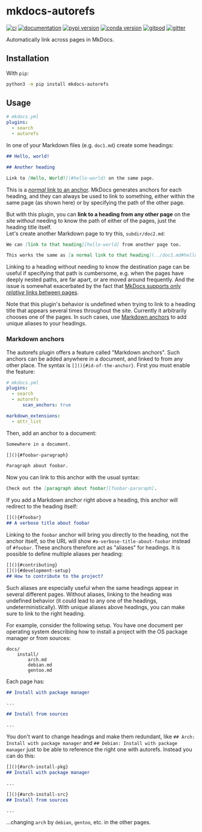 # mkdocs-autorefs

[![ci](https://github.com/mkdocstrings/autorefs/workflows/ci/badge.svg)](https://github.com/mkdocstrings/autorefs/actions?query=workflow%3Aci)
[![documentation](https://img.shields.io/badge/docs-mkdocs%20material-blue.svg?style=flat)](https://mkdocstrings.github.io/autorefs/)
[![pypi version](https://img.shields.io/pypi/v/mkdocs-autorefs.svg)](https://pypi.org/project/mkdocs-autorefs/)
[![conda version](https://img.shields.io/conda/vn/conda-forge/mkdocs-autorefs.svg)](https://anaconda.org/conda-forge/mkdocs-autorefs)
[![gitpod](https://img.shields.io/badge/gitpod-workspace-blue.svg?style=flat)](https://gitpod.io/#https://github.com/mkdocstrings/autorefs)
[![gitter](https://badges.gitter.im/join%20chat.svg)](https://app.gitter.im/#/room/#autorefs:gitter.im)

Automatically link across pages in MkDocs.

## Installation

With `pip`:

```bash
python3 -m pip install mkdocs-autorefs
```

## Usage

```yaml
# mkdocs.yml
plugins:
  - search
  - autorefs
```

In one of your Markdown files (e.g. `doc1.md`) create some headings:

```markdown
## Hello, world!

## Another heading

Link to [Hello, World!](#hello-world) on the same page.
```

This is a [*normal* link to an anchor](https://www.mkdocs.org/user-guide/writing-your-docs/#linking-to-pages). MkDocs generates anchors for each heading, and they can always be used to link to something, either within the same page (as shown here) or by specifying the path of the other page.

But with this plugin, you can **link to a heading from any other page** on the site *without* needing to know the path of either of the pages, just the heading title itself.  
Let's create another Markdown page to try this, `subdir/doc2.md`:

```markdown
We can [link to that heading][hello-world] from another page too.

This works the same as [a normal link to that heading](../doc1.md#hello-world).
```

Linking to a heading without needing to know the destination page can be useful if specifying that path is cumbersome, e.g. when the pages have deeply nested paths, are far apart, or are moved around frequently. And the issue is somewhat exacerbated by the fact that [MkDocs supports only *relative* links between pages](https://github.com/mkdocs/mkdocs/issues/1592).

Note that this plugin's behavior is undefined when trying to link to a heading title that appears several times throughout the site. Currently it arbitrarily chooses one of the pages. In such cases, use [Markdown anchors](#markdown-anchors) to add unique aliases to your headings.

### Markdown anchors

The autorefs plugin offers a feature called "Markdown anchors". Such anchors can be added anywhere in a document, and linked to from any other place. The syntax is `[](){#id-of-the-anchor}`. First you must enable the feature:

```yaml
# mkdocs.yml
plugins:
  - search
  - autorefs
      scan_anchors: true

markdown_extensions:
  - attr_list
```

Then, add an anchor to a document:

```md
Somewhere in a document.

[](){#foobar-paragraph}

Paragraph about foobar.
```

Now you can link to this anchor with the usual syntax:

```md
Check out the [paragraph about foobar][foobar-pararaph].
```

If you add a Markdown anchor right above a heading, this anchor will redirect to the heading itself:

```md
[](){#foobar}
## A verbose title about foobar
```

Linking to the `foobar` anchor will bring you directly to the heading, not the anchor itself, so the URL will show `#a-verbose-title-about-foobar` instead of `#foobar`. These anchors therefore act as "aliases" for headings. It is possible to define multiple aliases per heading:

```md
[](){#contributing}
[](){#development-setup}
## How to contribute to the project?
```

Such aliases are especially useful when the same headings appear in several different pages. Without aliases, linking to the heading was undefined behavior (it could lead to any one of the headings, undeterministically). With unique aliases above headings, you can make sure to link to the right heading.

For example, consider the following setup. You have one document per operating system describing how to install a project with the OS package manager or from sources:

```
docs/
    install/
        arch.md
        debian.md
        gentoo.md
```

Each page has:

```md
## Install with package manager

...

## Install from sources

...
```

You don't want to change headings and make them redundant, like `## Arch: Install with package manager` and `## Debian: Install with package manager` just to be able to reference the right one with autorefs. Instead you can do this:

```md
[](){#arch-install-pkg}
## Install with package manager

...

[](){#arch-install-src}
## Install from sources

...
```

...changing `arch` by `debian`, `gentoo`, etc. in the other pages.
